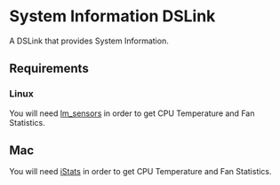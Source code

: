 # System Information DSLink

A DSLink that provides System Information.

## Requirements

### Linux

You will need [lm_sensors](https://wiki.archlinux.org/index.php/Lm_sensors) in order to get CPU Temperature and Fan Statistics.

## Mac

You will need [iStats](http://chris911.github.io/iStats/) in order to get CPU Temperature and Fan Statistics.
